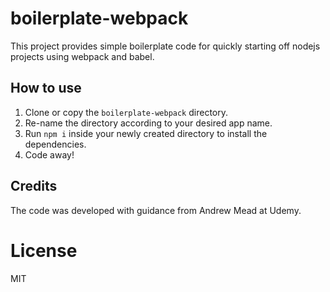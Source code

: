 # boilerplate-webpack
This project provides simple boilerplate code for quickly starting off nodejs projects using webpack and babel.

## How to use
1. Clone or copy the `boilerplate-webpack` directory.
2. Re-name the directory according to your desired app name.
3. Run `npm i` inside your newly created directory to install the dependencies.
4. Code away!

## Credits
The code was developed with guidance from Andrew Mead at Udemy.

# License
MIT